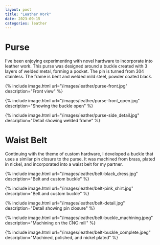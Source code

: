 ```yaml
---
layout: post
title: "Leather Work"
date: 2023-09-15
categories: leather
---
```


# Purse

I've been enjoying experimenting with novel hardware to incorporate into leather work. This purse was designed around a buckle created with 3 layers of welded metal, forming a pocket. The pin is turned from 304 stainless. The frame is bent and welded mild steel, powder coated black.

{% include image.html url="/images/leather/purse-front.jpg" description="Front view" %}

{% include image.html url="/images/leather/purse-front_open.jpg" description="Showing the buckle open" %}

{% include image.html url="/images/leather/purse-side_detail.jpg" description="Detail showing welded frame" %}

# Waist Belt

Continuing with the theme of custom hardware, I developed a buckle that uses a similar pin closure to the purse. It was machined from brass, plated in nickel, and incorporated into a waist belt for my partner.

{% include image.html url="/images/leather/belt-black_dress.jpg" description="Belt and custom buckle" %}

{% include image.html url="/images/leather/belt-pink_shirt.jpg" description="Belt and custom buckle" %}

{% include image.html url="/images/leather/belt-detail.jpg" description="Detail showing pin closure" %}

{% include image.html url="/images/leather/belt-buckle_machining.jpeg" description="Machining on the CNC mill" %}

{% include image.html url="/images/leather/belt-buckle_complete.jpeg" description="Machined, polished, and nickel plated" %}
